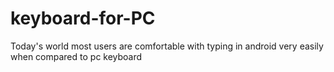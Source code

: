 # keyboard-for-PC
Today's world most users are comfortable with typing in android very easily when compared to pc keyboard
